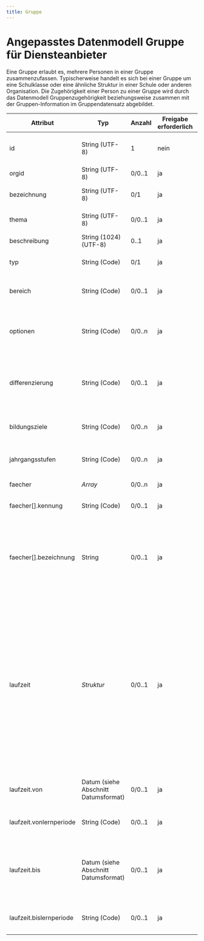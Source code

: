 ```yaml
---
title: Gruppe
---
```


# Angepasstes Datenmodell Gruppe für Diensteanbieter

Eine Gruppe erlaubt es, mehrere Personen in einer Gruppe zusammenzufassen. Typischerweise handelt es sich
bei einer Gruppe um eine Schulklasse oder eine ähnliche Struktur in einer Schule oder anderen Organisation.
Die Zugehörigkeit einer Person zu einer Gruppe wird durch das Datenmodell Gruppenzugehörigkeit beziehungsweise
zusammen mit der Gruppen-Information im Gruppendatensatz abgebildet.

Attribut | Typ | Anzahl | Freigabe erforderlich | Bemerkung
--- | --- | --- | --- | ---
id | String (UTF-8) | 1 | nein | ID der Gruppe. Wird vom Schulconnex-Server vergeben und ist eindeutig. Dieses Attribut ist unveränderbar (immutable).
orgid | String (UTF-8) | 0/0..1 | ja | ID der Organisation, welcher die Gruppe zugeordnet ist.
bezeichnung | String (UTF-8) | 0/1 | ja | Beschreibt die Bezeichnung der Gruppe, beispielsweise „Englisch, 2. Klasse“.
thema | String (UTF-8) | 0/0..1 | ja | Thema der Gruppe in Kurzform, idealerweise weniger als 35 Zeichen.
beschreibung | String (1024) (UTF-8) | 0..1 | ja | Zusätzliche optionale Beschreibung der Gruppe.
typ | String (Code) | 0/1 | ja | Typ der Gruppe (Klasse, Kurs). Referenz auf Code der Codeliste *Gruppentyp*.
bereich | String (Code) | 0/0..1 | ja | Art der Gruppe (Pflicht, Wahl, Grundkurs, Leistungskurs…). Referenz auf Code der Codeliste *Gruppenbereich*.
optionen | String (Code) | 0/0..n | ja | Zusätzliche Optionen zur Gruppe, meistens sprachbezogen (bilingual, herkunftssprachlich). Referenz auf Code der Codeliste *Gruppenoption*.
differenzierung | String (Code) | 0/0..1 | ja | Differenzierung bei integriertem Unterricht oder in der gymnasialen Oberstufe (Erweiterungsebene, Grundebene). Referenz auf Code der Codeliste *Gruppendifferenzierung*.
bildungsziele | String (Code) | 0/0..n | ja | Bildungsziel (Realschule, Hauptschule, Gymnasium, …). Referenz auf Code der Codeliste *Bildungsziel*.
jahrgangsstufen | String (Code) | 0/0..n | ja | Jahrgangsstufe (Jahrgangsstufe 1 bis Jahrgangsstufe 13). Referenz auf Code der Codeliste *Jahrgangsstufe*.
faecher | *Array* | 0/0..n | ja | Array (Liste) der in der Gruppe behandelten Fächer.
faecher[].kennung | String (Code) | 0/0..1 | ja | Behandeltes Fach. Referenz auf Code der Codeliste *Fächerkanon*.
faecher[].bezeichnung | String | 0/0..1 | ja | Bezeichnung eines Faches, welches nicht in der Codeliste *Fächerkanon* enthalten ist. Typischerweise ist das Attribut `kennung` dann nicht gesetzt. Sind beide Atrribute vorhanden, so ist die Bezeichnung identisch mit der Bezeichnung des Faches in der Codeliste *Fächerkanon* für den Code in `kennung`.
laufzeit | *Struktur* | 0/0..1 | ja | Die Laufzeiten von Gruppen können entweder direkt durch Datumsangaben festgelegt werden (`von`/`bis`) oder durch Referenzen auf Lernperioden (`vonlernperiode`/`bislernperiode`). Wird eine Lernperiode referenziert, so steht `vonlernperiode` für das Anfangsdatum der Lernperiode (also das Attribut Beginn) und `bislernperiode` für das Enddatum der Lernperiode. Eine Mischung der Angaben, beispielsweise eine Lernperiode als Startzeitpunkt und eine Kalenderdatum als Endzeitpunkt ist zulässig. Mehrere Start- oder Endangaben ( `vonlernperiode` und  `von` , beziehungsweise  `bislernperiode` und  `bis` ) jedoch nicht. Es werden immer nur aktuell gültige Gruppen geliefert.
laufzeit.von | Datum (siehe Abschnitt Datumsformat) | 0/0..1 | ja | Anfang des Gültigkeitszeitraumes der Gruppe. Dieser Zeitpunkt kann auch in der Zukunft liegen.
laufzeit.vonlernperiode | String (Code) | 0/0..1 | ja | Code der zu einer Gruppe gehörenden Lernperiode. Referenz auf Code der Codeliste *Lernperiode*.
laufzeit.bis | Datum (siehe Abschnitt Datumsformat) | 0/0..1 | ja | Ende des Gültigkeitszeitraumes der Gruppe. Laufzeiten schliessen den ersten und letzten Tag immer mit ein. Ist als `laufzeit.bis` der 31.Oktober 2025 angegeben, so endet die Laufzeit der Gruppe am 01.11.2025 um 00:00.
laufzeit.bislernperiode | String (Code) | 0/0..1 | ja |  Code der zu einer Gruppe gehörenden Lernperiode. Referenz auf Code der Codeliste *Lernperiode*.